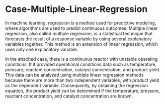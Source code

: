 # Case-Multiple-Linear-Regression

In machine learning, regression is a method used for predictive modeling, where algorithms are used to predict continuous outcomes. Multiple linear regression, also called multiple regression, is a statistical technique that forecasts the result of a response variable by using several explanatory variables together. This method is an extension of linear regression, which uses only one explanatory variable.

In the attached case, there is a continuous reactor with unstable operating conditions. It it provided operational conditions data such as temperature, pressure, reactant concentration, catalyst concentration, and product yield. This data can be analyzed using multiple linear regression methods because there are more than two independent variables, with product yield as the dependent variable. Consequently, by obtaining the regression equation, the product yield can be determined if the temperature, pressure, reactant concentration, and catalyst concentration are known.
